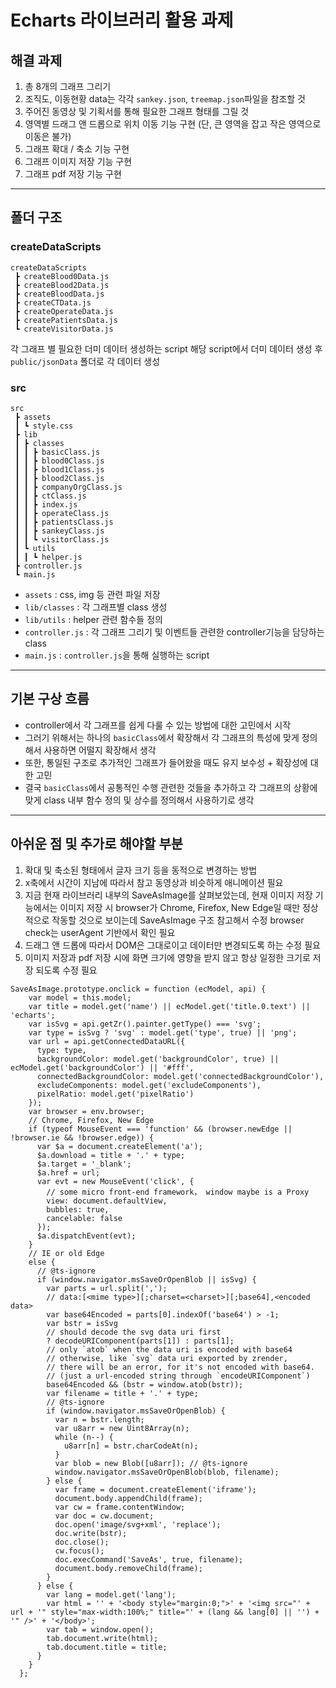 # Echarts 라이브러리 활용 과제

## 해결 과제

1. 총 8개의 그래프 그리기
2. 조직도, 이동현황 data는 각각 `sankey.json`, `treemap.json`파일을 참조할 것
3. 주어진 동영상 및 기획서를 통해 필요한 그래프 형태를 그릴 것
4. 영역별 드래그 앤 드롭으로 위치 이동 기능 구현
   (단, 큰 영역을 잡고 작은 영역으로 이동은 불가)
5. 그래프 확대 / 축소 기능 구현
6. 그래프 이미지 저장 기능 구현
7. 그래프 pdf 저장 기능 구현

---

## 폴더 구조

### createDataScripts

```
createDataScripts
 ┣ createBlood0Data.js
 ┣ createBlood2Data.js
 ┣ createBloodData.js
 ┣ createCTData.js
 ┣ createOperateData.js
 ┣ createPatientsData.js
 ┗ createVisitorData.js
```

각 그래프 별 필요한 더미 데이터 생성하는 script
해당 script에서 더미 데이터 생성 후 `public/jsonData` 폴더로 각 데이터 생성

### src

```
src
 ┣ assets
 ┃ ┗ style.css
 ┣ lib
 ┃ ┣ classes
 ┃ ┃ ┣ basicClass.js
 ┃ ┃ ┣ blood0Class.js
 ┃ ┃ ┣ blood1Class.js
 ┃ ┃ ┣ blood2Class.js
 ┃ ┃ ┣ companyOrgClass.js
 ┃ ┃ ┣ ctClass.js
 ┃ ┃ ┣ index.js
 ┃ ┃ ┣ operateClass.js
 ┃ ┃ ┣ patientsClass.js
 ┃ ┃ ┣ sankeyClass.js
 ┃ ┃ ┗ visitorClass.js
 ┃ ┗ utils
 ┃ ┃ ┗ helper.js
 ┣ controller.js
 ┗ main.js
```

-   `assets` : css, img 등 관련 파일 저장
-   `lib/classes` : 각 그래프별 class 생성
-   `lib/utils` : helper 관련 함수들 정의
-   `controller.js` : 각 그래프 그리기 및 이벤트들 관련한 controller기능을 담당하는 class
-   `main.js` : `controller.js`을 통해 실행하는 script

---

## 기본 구상 흐름

-   controller에서 각 그래프를 쉽게 다룰 수 있는 방법에 대한 고민에서 시작
-   그러기 위해서는 하나의 `basicClass`에서 확장해서 각 그래프의 특성에 맞게 정의해서 사용하면 어떨지 확장해서 생각
-   또한, 통일된 구조로 추가적인 그래프가 들어왔을 때도 유지 보수성 + 확장성에 대한 고민
-   결국 `basicClass`에서 공통적인 수행 관련한 것들을 추가하고 각 그래프의 상황에 맞게 class 내부 함수 정의 및 상수를 정의해서 사용하기로 생각

---

## 아쉬운 점 및 추가로 해야할 부분

1. 확대 및 축소된 형태에서 글자 크기 등을 동적으로 변경하는 방법
2. x축에서 시간이 지남에 따라서 참고 동영상과 비슷하게 애니메이션 필요
3. 지금 현재 라이브러리 내부의 SaveAsImage를 살펴보았는데,
   현재 이미지 저장 기능에서는 이미지 저장 시 browser가 Chrome, Firefox, New Edge일 때만 정상적으로 작동할 것으로 보이는데 SaveAsImage 구조 참고해서 수정
   browser check는 userAgent 기반에서 확인 필요
4. 드래그 앤 드롭에 따라서 DOM은 그대로이고 데이터만 변경되도록 하는 수정 필요
5. 이미지 저장과 pdf 저장 시에 화면 크기에 영향을 받지 않고 항상 일정한 크기로 저장 되도록 수정 필요

```
SaveAsImage.prototype.onclick = function (ecModel, api) {
    var model = this.model;
    var title = model.get('name') || ecModel.get('title.0.text') || 'echarts';
    var isSvg = api.getZr().painter.getType() === 'svg';
    var type = isSvg ? 'svg' : model.get('type', true) || 'png';
    var url = api.getConnectedDataURL({
      type: type,
      backgroundColor: model.get('backgroundColor', true) || ecModel.get('backgroundColor') || '#fff',
      connectedBackgroundColor: model.get('connectedBackgroundColor'),
      excludeComponents: model.get('excludeComponents'),
      pixelRatio: model.get('pixelRatio')
    });
    var browser = env.browser;
    // Chrome, Firefox, New Edge
    if (typeof MouseEvent === 'function' && (browser.newEdge || !browser.ie && !browser.edge)) {
      var $a = document.createElement('a');
      $a.download = title + '.' + type;
      $a.target = '_blank';
      $a.href = url;
      var evt = new MouseEvent('click', {
        // some micro front-end framework， window maybe is a Proxy
        view: document.defaultView,
        bubbles: true,
        cancelable: false
      });
      $a.dispatchEvent(evt);
    }
    // IE or old Edge
    else {
      // @ts-ignore
      if (window.navigator.msSaveOrOpenBlob || isSvg) {
        var parts = url.split(',');
        // data:[<mime type>][;charset=<charset>][;base64],<encoded data>
        var base64Encoded = parts[0].indexOf('base64') > -1;
        var bstr = isSvg
        // should decode the svg data uri first
        ? decodeURIComponent(parts[1]) : parts[1];
        // only `atob` when the data uri is encoded with base64
        // otherwise, like `svg` data uri exported by zrender,
        // there will be an error, for it's not encoded with base64.
        // (just a url-encoded string through `encodeURIComponent`)
        base64Encoded && (bstr = window.atob(bstr));
        var filename = title + '.' + type;
        // @ts-ignore
        if (window.navigator.msSaveOrOpenBlob) {
          var n = bstr.length;
          var u8arr = new Uint8Array(n);
          while (n--) {
            u8arr[n] = bstr.charCodeAt(n);
          }
          var blob = new Blob([u8arr]); // @ts-ignore
          window.navigator.msSaveOrOpenBlob(blob, filename);
        } else {
          var frame = document.createElement('iframe');
          document.body.appendChild(frame);
          var cw = frame.contentWindow;
          var doc = cw.document;
          doc.open('image/svg+xml', 'replace');
          doc.write(bstr);
          doc.close();
          cw.focus();
          doc.execCommand('SaveAs', true, filename);
          document.body.removeChild(frame);
        }
      } else {
        var lang = model.get('lang');
        var html = '' + '<body style="margin:0;">' + '<img src="' + url + '" style="max-width:100%;" title="' + (lang && lang[0] || '') + '" />' + '</body>';
        var tab = window.open();
        tab.document.write(html);
        tab.document.title = title;
      }
    }
  };
```

